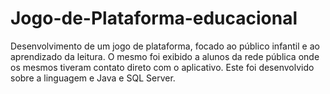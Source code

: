 # Jogo-de-Plataforma-educacional
Desenvolvimento de um jogo de plataforma, focado ao público infantil e ao aprendizado da leitura. O mesmo foi exibido a alunos da rede pública onde os mesmos tiveram contato direto com o aplicativo. Este foi desenvolvido sobre a linguagem e Java e SQL Server.
